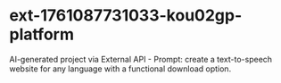 # ext-1761087731033-kou02gp-platform
AI-generated project via External API - Prompt: create a text-to-speech website for any language with a functional download option.
